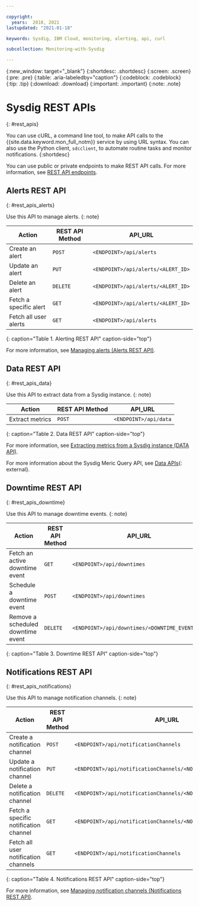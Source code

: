 ```yaml
---

copyright:
  years:  2018, 2021
lastupdated: "2021-01-18"

keywords: Sysdig, IBM Cloud, monitoring, alerting, api, curl

subcollection: Monitoring-with-Sysdig

---
```


{:new_window: target="_blank"}
{:shortdesc: .shortdesc}
{:screen: .screen}
{:pre: .pre}
{:table: .aria-labeledby="caption"}
{:codeblock: .codeblock}
{:tip: .tip}
{:download: .download}
{:important: .important}
{:note: .note}


# Sysdig REST APIs
{: #rest_apis}

You can use cURL, a command line tool, to make API calls to the {{site.data.keyword.mon_full_notm}} service by using URL syntax. You can also use the Python client, `sdcclient`, to automate routine tasks and monitor notifications.
{:shortdesc}

You can use public or private endpoints to make REST API calls. For more information, see [REST API endpoints](/docs/Monitoring-with-Sysdig?topic=Monitoring-with-Sysdig-endpoints#endpoints_rest_api).

## Alerts REST API
{: #rest_apis_alerts}

Use this API to manage alerts.
{: note}

| Action                     | REST API Method  | API_URL                             | 
|----------------------------|------------------|-------------------------------------|
| Create an alert            | `POST`           | `<ENDPOINT>/api/alerts`             |
| Update an alert            | `PUT`            | `<ENDPOINT>/api/alerts/<ALERT_ID>`  |
| Delete an alert            | `DELETE`         | `<ENDPOINT>/api/alerts/<ALERT_ID>`  |
| Fetch a specific alert     | `GET`            | `<ENDPOINT>/api/alerts/<ALERT_ID>`  |
| Fetch all user alerts      | `GET`            | `<ENDPOINT>/api/alerts`             |
{: caption="Table 1. Alerting REST API" caption-side="top"}

For more information, see [Managing alerts (Alerts REST API)](/docs/Monitoring-with-Sysdig?topic=Monitoring-with-Sysdig-alert_api).



## Data REST API
{: #rest_apis_data}

Use this API to extract data from a Sysdig instance.
{: note}

| Action                      | REST API Method  | API_URL                                        | 
|-----------------------------|------------------|------------------------------------------------|
| Extract metrics             | `POST`           | `<ENDPOINT>/api/data`                          |
{: caption="Table 2. Data REST API" caption-side="top"}

For more information, see [Extracting metrics from a Sysdig instance (DATA API)](/docs/Monitoring-with-Sysdig?topic=Monitoring-with-Sysdig-metrics_api).

For more information about the Sysdig Meric Query API, see [Data APIs](https://sysdig.gitbooks.io/sysdig-cloud-api/content/rest_api/data.html){: external}.



## Downtime REST API
{: #rest_apis_downtime}

Use this API to manage downtime events.
{: note}

| Action                             | REST API Method  | API_URL                                        | 
|------------------------------------|------------------|------------------------------------------------|
| Fetch an active downtime event     | `GET`            | `<ENDPOINT>/api/downtimes`                     |
| Schedule a downtime event          | `POST`           | `<ENDPOINT>/api/downtimes`                     |
| Remove a scheduled downtime event  | `DELETE`         | `<ENDPOINT>/api/downtimes/<DOWNTIME_EVENT_ID>` |
{: caption="Table 3. Downtime REST API" caption-side="top"}



## Notifications REST API
{: #rest_apis_notifications}

Use this API to manage notification channels.
{: note}

| Action                                  | REST API Method  | API_URL                                        | 
|-----------------------------------------|------------------|------------------------------------------------|
| Create a notification channel           | `POST`           | `<ENDPOINT>/api/notificationChannels`                 |
| Update a notification channel           | `PUT`            | `<ENDPOINT>/api/notificationChannels/<NOTIFICATION_CHANNEL_ID>`  |
| Delete a notification channel           | `DELETE`         | `<ENDPOINT>/api/notificationChannels/<NOTIFICATION_CHANNEL_ID>`  |
| Fetch a specific notification channel   | `GET`            | `<ENDPOINT>/api/notificationChannels/<NOTIFICATION_CHANNEL_ID>`  |
| Fetch all user notification channels    | `GET`            | `<ENDPOINT>/api/notificationChannels`                 |
{: caption="Table 4. Notifications REST API" caption-side="top"}

For more information, see [Managing notification channels (Notifications REST API)](/docs/Monitoring-with-Sysdig?topic=Monitoring-with-Sysdig-notifications_api).






